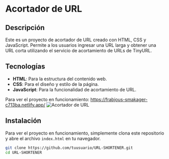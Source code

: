 # Acortador de URL

## Descripción

Este es un proyecto de acortador de URL creado con HTML, CSS y JavaScript. Permite a los usuarios ingresar una URL larga y obtener una URL corta utilizando el servicio de acortamiento de URLs de TinyURL.

## Tecnologías

- **HTML**: Para la estructura del contenido web.
- **CSS**: Para el diseño y estilo de la página.
- **JavaScript**: Para la funcionalidad de acortamiento de URL.

Para ver el proyecto en funcionamiento: https://frabjous-smakager-c713ba.netlify.app/
![Acortador de URL](https://github.com/user-attachments/assets/f9b28645-9f18-42d0-be48-a3894631248b)


## Instalación

Para ver el proyecto en funcionamiento, simplemente clona este repositorio y abre el archivo `index.html` en tu navegador.

```bash
git clone https://github.com/tuusuario/URL-SHORTENER.git
cd URL-SHORTENER



